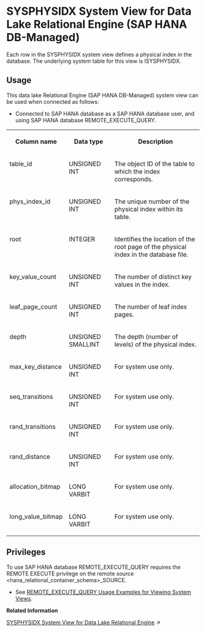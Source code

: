 <!-- loio081b45f1908b4c548c200032f5d7123f -->

# SYSPHYSIDX System View for Data Lake Relational Engine \(SAP HANA DB-Managed\)

Each row in the SYSPHYSIDX system view defines a physical index in the database. The underlying system table for this view is ISYSPHYSIDX.



## Usage

This data lake Relational Engine \(SAP HANA DB-Managed\) system view can be used when connected as follows:

-   Connected to SAP HANA database as a SAP HANA database user, and using SAP HANA database REMOTE\_EXECUTE\_QUERY.





<table>
<tr>
<th valign="top">

Column name

</th>
<th valign="top">

Data type

</th>
<th valign="top">

Description

</th>
</tr>
<tr>
<td valign="top">

table\_id

</td>
<td valign="top">

UNSIGNED INT

</td>
<td valign="top">

The object ID of the table to which the index corresponds.

</td>
</tr>
<tr>
<td valign="top">

phys\_index\_id

</td>
<td valign="top">

UNSIGNED INT

</td>
<td valign="top">

The unique number of the physical index within its table.

</td>
</tr>
<tr>
<td valign="top">

root

</td>
<td valign="top">

INTEGER

</td>
<td valign="top">

Identifies the location of the root page of the physical index in the database file.

</td>
</tr>
<tr>
<td valign="top">

key\_value\_count

</td>
<td valign="top">

UNSIGNED INT

</td>
<td valign="top">

The number of distinct key values in the index.

</td>
</tr>
<tr>
<td valign="top">

leaf\_page\_count

</td>
<td valign="top">

UNSIGNED INT

</td>
<td valign="top">

The number of leaf index pages.

</td>
</tr>
<tr>
<td valign="top">

depth

</td>
<td valign="top">

UNSIGNED SMALLINT

</td>
<td valign="top">

The depth \(number of levels\) of the physical index.

</td>
</tr>
<tr>
<td valign="top">

max\_key\_distance

</td>
<td valign="top">

UNSIGNED INT

</td>
<td valign="top">

For system use only.

</td>
</tr>
<tr>
<td valign="top">

seq\_transitions

</td>
<td valign="top">

UNSIGNED INT

</td>
<td valign="top">

For system use only.

</td>
</tr>
<tr>
<td valign="top">

rand\_transitions

</td>
<td valign="top">

UNSIGNED INT

</td>
<td valign="top">

For system use only.

</td>
</tr>
<tr>
<td valign="top">

rand\_distance

</td>
<td valign="top">

UNSIGNED INT

</td>
<td valign="top">

For system use only.

</td>
</tr>
<tr>
<td valign="top">

allocation\_bitmap

</td>
<td valign="top">

LONG VARBIT

</td>
<td valign="top">

For system use only.

</td>
</tr>
<tr>
<td valign="top">

long\_value\_bitmap

</td>
<td valign="top">

LONG VARBIT

</td>
<td valign="top">

For system use only.

</td>
</tr>
</table>



<a name="loio081b45f1908b4c548c200032f5d7123f__section_gj1_wy1_4yb"/>

## Privileges

To use SAP HANA database REMOTE\_EXECUTE\_QUERY requires the REMOTE EXECUTE privilege on the remote source <hana\_relational\_container\_schema\>\_SOURCE.

-   See [REMOTE\_EXECUTE\_QUERY Usage Examples for Viewing System Views](https://help.sap.com/docs/SAP_HANA_DATA_LAKE/a898e08b84f21015969fa437e89860c8/ada51c0074354a5f99b60c14cffb653c.html).

**Related Information**  


[SYSPHYSIDX System View for Data Lake Relational Engine](https://help.sap.com/viewer/19b3964099384f178ad08f2d348232a9/2023_4_QRC/en-US/3be96a6e6c5f1014b5218fc23d4599d6.html "Each row in the SYSPHYSIDX system view defines a physical index in the database. The underlying system table for this view is ISYSPHYSIDX.") :arrow_upper_right:

